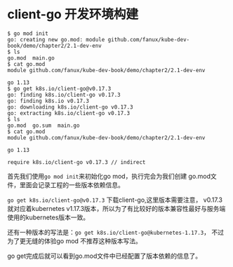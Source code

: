 # client-go 开发环境构建

```shell
$ go mod init
go: creating new go.mod: module github.com/fanux/kube-dev-book/demo/chapter2/2.1-dev-env
$ ls
go.mod  main.go
$ cat go.mod 
module github.com/fanux/kube-dev-book/demo/chapter2/2.1-dev-env

go 1.13
$ go get k8s.io/client-go@v0.17.3
go: finding k8s.io/client-go v0.17.3
go: finding k8s.io v0.17.3
go: downloading k8s.io/client-go v0.17.3
go: extracting k8s.io/client-go v0.17.3
$ ls  
go.mod  go.sum  main.go
$ cat go.mod 
module github.com/fanux/kube-dev-book/demo/chapter2/2.1-dev-env

go 1.13

require k8s.io/client-go v0.17.3 // indirect
```

首先我们使用`go mod init`来初始化go mod，执行完会为我们创建 go.mod文件，里面会记录工程的一些版本依赖信息。

`go get k8s.io/client-go@v0.17.3` 下载client-go,这里版本需要注意， v0.17.3就对应着kubernetes v1.17.3版本，所以为了有比较好的版本兼容性最好与服务端使用的kubernetes版本一致。

还有一种版本的写法是：`go get k8s.io/client-go@kubernetes-1.17.3`， 不过为了更无缝的体验go mod 不推荐这种版本写法。 

go get完成后就可以看到go.mod文件中已经配置了版本依赖的信息了。